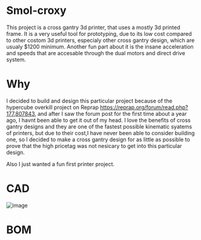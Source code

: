 # Smol-croxy

This project is a cross gantry 3d printer, that uses a mostly 3d printed frame. It is a very useful tool for prototyping, due to its low cost compared to other costom 3d printers, especialy other cross gantry design, which are usualy $1200 minimum. Another fun part about it is the insane acceleration and speeds that are accesable through the dual motors and direct drive system.

# Why

I decided to build and design this particular project because of the hypercube overkill project on Reprap https://reprap.org/forum/read.php?177,807843, and after I saw the forum post for the first time about a year ago, I havnt been able to get it out of my head. I love the benefits of cross gantry designs and they are one of the fastest possible kinematic syatems of printers, but due to their cost,I have never been able to consider building one, so I decided to make a cross gantry design for as little as possible to prove that the high pricetag was not nesicary to get into this particular design.

Also I just wanted a  fun first printer project.

# CAD

![image](https://github.com/user-attachments/assets/201bc916-6a51-45df-82e9-28e341c0a06e)

# BOM




